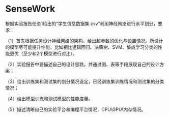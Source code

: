 # SenseWork


根据实验报告任务1给出的“学生信息数据集.csv”利用神经网络进行水平划分，要求：


（1）首先根据任务设计神经网络的架构，给出超参数的优化与设置情况。所设计的模型尽可能提升性能，比如相比逻辑回归、决策树、SVM、集成学习分类的性能更优（至少和2个模型进行对比）。

（2）实验报告中要描述自己的设计思路，并通过图、表等手段展现自己的设计方案；

（3）给出训练集和测试集的划分情况设定，已经训练集训练情况和测试集的分类情况；

（4）给出模型训练和测试模型的性能度量。

（5）描述清晰自己的实验平台和编程平台情况，CPU\GPU\内存情况。
